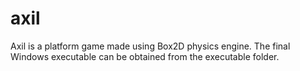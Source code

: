 # axil
Axil is a platform game made using Box2D physics engine. The final Windows executable can be obtained from the executable folder.

